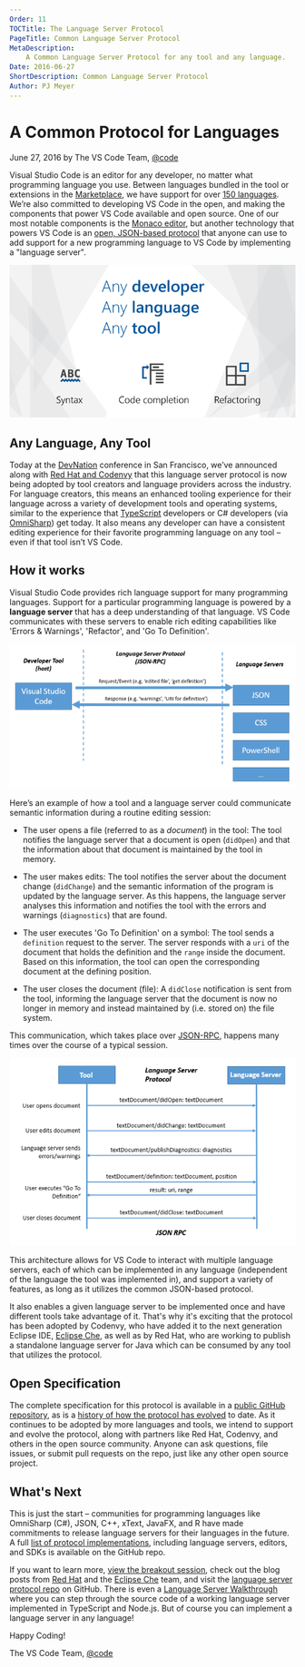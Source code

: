 ```yaml
---
Order: 11
TOCTitle: The Language Server Protocol
PageTitle: Common Language Server Protocol
MetaDescription:
    A Common Language Server Protocol for any tool and any language.
Date: 2016-06-27
ShortDescription: Common Language Server Protocol
Author: PJ Meyer
---
```


# A Common Protocol for Languages

June 27, 2016 by The VS Code Team, [@code](https://twitter.com/code)

Visual Studio Code is an editor for any developer, no matter what programming
language you use. Between languages bundled in the tool or extensions in the
[Marketplace](https://marketplace.visualstudio.com/VSCode), we have support for
over [150 languages](/blogs/2016/04/14/vscode-1.0.md). We’re also committed to
developing VS Code in the open, and making the components that power VS Code
available and open source. One of our most notable components is the
[Monaco editor](https://github.com/Microsoft/monaco-editor), but another
technology that powers VS Code is an
[open, JSON-based protocol](https://github.com/Microsoft/language-server-protocol)
that anyone can use to add support for a new programming language to VS Code by
implementing a "language server".

![any developer any language any tool](any-developer-any-language-any-tool.png)

## Any Language, Any Tool

Today at the [DevNation](https://www.devnation.org) conference in San Francisco,
we’ve announced along with
[Red Hat and Codenvy](https://developers.redhat.com/blog/2016/06/27/a-common-interface-for-building-developer-tools)
that this language server protocol is now being adopted by tool creators and
language providers across the industry. For language creators, this means an
enhanced tooling experience for their language across a variety of development
tools and operating systems, similar to the experience that
[TypeScript](https://www.typescriptlang.org) developers or C# developers (via
[OmniSharp](http://www.omnisharp.net)) get today. It also means any developer
can have a consistent editing experience for their favorite programming language
on any tool – even if that tool isn’t VS Code.

## How it works

Visual Studio Code provides rich language support for many programming
languages. Support for a particular programming language is powered by a
**language server** that has a deep understanding of that language. VS Code
communicates with these servers to enable rich editing capabilities like 'Errors
& Warnings', 'Refactor', and 'Go To Definition'.

![language server protocol](language-server-protocol.png)

Here’s an example of how a tool and a language server could communicate semantic
information during a routine editing session:

-   The user opens a file (referred to as a _document_) in the tool: The tool
    notifies the language server that a document is open (`didOpen`) and that
    the information about that document is maintained by the tool in memory.

-   The user makes edits: The tool notifies the server about the document change
    (`didChange`) and the semantic information of the program is updated by the
    language server. As this happens, the language server analyses this
    information and notifies the tool with the errors and warnings
    (`diagnostics`) that are found.

-   The user executes 'Go To Definition' on a symbol: The tool sends a
    `definition` request to the server. The server responds with a `uri` of the
    document that holds the definition and the `range` inside the document.
    Based on this information, the tool can open the corresponding document at
    the defining position.

-   The user closes the document (file): A `didClose` notification is sent from
    the tool, informing the language server that the document is now no longer
    in memory and instead maintained by (i.e. stored on) the file system.

This communication, which takes place over
[JSON-RPC](http://www.jsonrpc.org/specification), happens many times over the
course of a typical session.

![language server sequence](language-server-sequence.png)

This architecture allows for VS Code to interact with multiple language servers,
each of which can be implemented in any language (independent of the language
the tool was implemented in), and support a variety of features, as long as it
utilizes the common JSON-based protocol.

It also enables a given language server to be implemented once and have
different tools take advantage of it. That's why it's exciting that the protocol
has been adopted by Codenvy, who have added it to the next generation Eclipse
IDE,
[Eclipse Che](https://che.eclipse.org/eclipse-che-now-strategic-platform-red-hat),
as well as by Red Hat, who are working to publish a standalone language server
for Java which can be consumed by any tool that utilizes the protocol.

## Open Specification

The complete specification for this protocol is available in a
[public GitHub repository](https://github.com/Microsoft/language-server-protocol),
as is a
[history of how the protocol has evolved](https://github.com/Microsoft/language-server-protocol/wiki/Protocol-History)
to date. As it continues to be adopted by more languages and tools, we intend to
support and evolve the protocol, along with partners like Red Hat, Codenvy, and
others in the open source community. Anyone can ask questions, file issues, or
submit pull requests on the repo, just like any other open source project.

## What's Next

This is just the start – communities for programming languages like OmniSharp
(C#), JSON, C++, xText, JavaFX, and R have made commitments to release language
servers for their languages in the future. A full
[list of protocol implementations](https://github.com/Microsoft/language-server-protocol/wiki/Protocol-Implementations),
including language servers, editors, and SDKs is available on the GitHub repo.

If you want to learn more,
[view the breakout session](https://www.youtube.com/watch?v=2GqpdfIAhz8), check
out the blog posts from
[Red Hat](https://developers.redhat.com/blog/2016/06/27/a-common-interface-for-building-developer-tools)
and the
[Eclipse Che](https://che.eclipse.org/eclipse-che-now-strategic-platform-red-hat)
team, and visit the
[language server protocol repo](https://github.com/microsoft/language-server-protocol)
on GitHub. There is even a
[Language Server Walkthrough](/docs/extensions/example-language-server.md) where
you can step through the source code of a working language server implemented in
TypeScript and Node.js. But of course you can implement a language server in any
language!

Happy Coding!

The VS Code Team, [@code](https://twitter.com/code)
